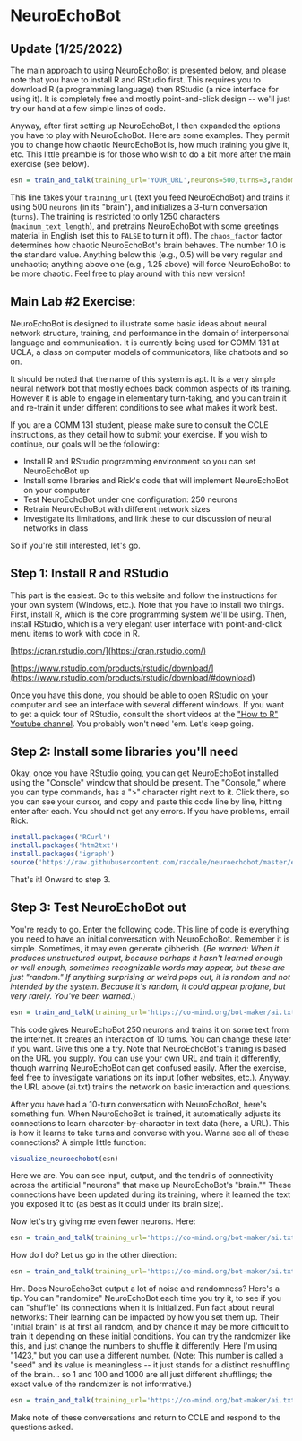 # NeuroEchoBot

## Update (1/25/2022)

The main approach to using NeuroEchoBot is presented below, and please note that you have to install R and RStudio first. This requires you to download R (a programming language) then RStudio (a nice interface for using it). It is completely free and mostly point-and-click design -- we'll just try our hand at a few simple lines of code.

Anyway, after first setting up NeuroEchoBot, I then expanded the options you have to play with NeuroEchoBot. Here are some examples. They permit you to change how chaotic NeuroEchoBot is, how much training you give it, etc. This little preamble is for those who wish to do a bit more after the main exercise (see below).

```r
esn = train_and_talk(training_url='YOUR_URL',neurons=500,turns=3,randomizer=123,maximum_text_length=1250,chaos_factor=1.25,pretrain=TRUE)
```

This line takes your `training_url` (text you feed NeuroEchoBot) and trains it using 500 `neurons` (in its "brain"), and initializes a 3-turn conversation (`turns`). The training is restricted to only 1250 characters (`maximum_text_length`), and pretrains NeuroEchoBot with some greetings material in English (set this to `FALSE` to turn it off). The `chaos_factor` factor determines how chaotic NeuroEchoBot's brain behaves. The number 1.0 is the standard value. Anything below this (e.g., 0.5) will be very regular and unchaotic; anything above one (e.g., 1.25 above) will force NeuroEchoBot to be more chaotic. Feel free to play around with this new version!

## Main Lab #2 Exercise:

NeuroEchoBot is designed to illustrate some basic ideas about neural network structure, training, and performance in the domain of interpersonal language and communication. It is currently being used for COMM 131 at UCLA, a class on computer models of communicators, like chatbots and so on.

It should be noted that the name of this system is apt. It is a very simple neural network bot that mostly echoes back common aspects of its training. However it is able to engage in elementary turn-taking, and you can train it and re-train it under different conditions to see what makes it work best.

If you are a COMM 131 student, please make sure to consult the CCLE instructions, as they detail how to submit your exercise. If you wish to continue, our goals will be the following:

* Install R and RStudio programming environment so you can set NeuroEchoBot up
* Install some libraries and Rick's code that will implement NeuroEchoBot on your computer
* Test NeuroEchoBot under one configuration: 250 neurons
* Retrain NeuroEchoBot with different network sizes
* Investigate its limitations, and link these to our discussion of neural networks in class

So if you're still interested, let's go.

## Step 1: Install R and RStudio

This part is the easiest. Go to this website and follow the instructions for your own system (Windows, etc.). Note that you have to install two things. First, install R, which is the core programming system we'll be using. Then, install RStudio, which is a very elegant user interface with point-and-click menu items to work with code in R.

[https://cran.rstudio.com/](https://cran.rstudio.com/)

[https://www.rstudio.com/products/rstudio/download/](https://www.rstudio.com/products/rstudio/download/#download)

Once you have this done, you should be able to open RStudio on your computer and see an interface with several different windows. If you want to get a quick tour of RStudio, consult the short videos at the ["How to R" Youtube channel](https://www.youtube.com/channel/UCAeWj0GhZ94wuvOIYu1XVrg). You probably won't need 'em. Let's keep going.

## Step 2: Install some libraries you'll need

Okay, once you have RStudio going, you can get NeuroEchoBot installed using the "Console" window that should be present. The "Console," where you can type commands, has a ">" character right next to it. Click there, so you can see your cursor, and copy and paste this code line by line, hitting enter after each. You should not get any errors. If you have problems, email Rick.

```r
install.packages('RCurl')
install.packages('htm2txt')
install.packages('igraph')
source('https://raw.githubusercontent.com/racdale/neuroechobot/master/esn_functions.R')
```

That's it! Onward to step 3.

## Step 3: Test NeuroEchoBot out

You're ready to go. Enter the following code. This line of code is everything you need to have an initial conversation with NeuroEchoBot. Remember it is simple. Sometimes, it may even generate gibberish. (*Be warned: When it produces unstructured output, because perhaps it hasn't learned enough or well enough, sometimes recognizable words may appear, but these are just "random." If anything surprising or weird pops out, it is random and not intended by the system. Because it's random, it could appear profane, but very rarely. You've been warned.*) 

```r
esn = train_and_talk(training_url='https://co-mind.org/bot-maker/ai.txt',neurons=250,turns=10)
```

This code gives NeuroEchoBot 250 neurons and trains it on some text from the internet. It creates an interaction of 10 turns. You can change these later if you want. Give this one a try. Note that NeuroEchoBot's training is based on the URL you supply. You can use your own URL and train it differently, though warning NeuroEchoBot can get confused easily. After the exercise, feel free to investigate variations on its input (other websites, etc.). Anyway, the URL above (ai.txt) trains the network on basic interaction and questions.

After you have had a 10-turn conversation with NeuroEchoBot, here's something fun. When NeuroEchoBot is trained, it automatically adjusts its connections to learn character-by-character in text data (here, a URL). This is how it learns to take turns and converse with you. Wanna see all of these connections? A simple little function:

```r
visualize_neuroechobot(esn)
```

Here we are. You can see input, output, and the tendrils of connectivity across the artificial "neurons" that make up NeuroEchoBot's "brain."" These connections have been updated during its training, where it learned the text you exposed it to (as best as it could under its brain size).

Now let's try giving me even fewer neurons. Here:

```r
esn = train_and_talk(training_url='https://co-mind.org/bot-maker/ai.txt',neurons=50,turns=10)
```

How do I do? Let us go in the other direction:

```r
esn = train_and_talk(training_url='https://co-mind.org/bot-maker/ai.txt',neurons=500,turns=10)
```

Hm. Does NeuroEchoBot output a lot of noise and randomness? Here's a tip. You can "randomize" NeuroEchoBot each time you try it, to see if you can "shuffle" its connections when it is initialized. Fun fact about neural networks: Their learning can be impacted by how you set them up. Their "initial brain" is at first all random, and by chance it may be more difficult to train it depending on these initial conditions. You can try the randomizer like this, and just change the numbers to shuffle it differently. Here I'm using "1423," but you can use a different number. (Note: This number is called a "seed" and its value is meaningless -- it just stands for a distinct reshuffling of the brain... so 1 and 100 and 1000 are all just different shufflings; the exact value of the randomizer is not informative.)

```r
esn = train_and_talk(training_url='https://co-mind.org/bot-maker/ai.txt',neurons=500,turns=10,randomizer=1423)
```

Make note of these conversations and return to CCLE and respond to the questions asked.




